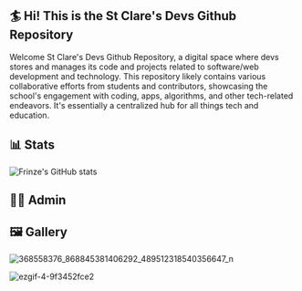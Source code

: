 ## 🏄 Hi! This is the St Clare's Devs Github Repository

Welcome St Clare's Devs Github Repository, a digital space where devs stores and manages its code and projects related to software/web development and technology. This repository likely contains various collaborative efforts from students and contributors, showcasing the school's engagement with coding, apps, algorithms, and other tech-related endeavors. It's essentially a centralized hub for all things tech and education.

## 📊 Stats

![Frinze's GitHub stats](https://github-readme-stats.vercel.app/api?username=StClareDevs2023&show_icons=true&theme=gruvbox)

## 👷‍♂️ Admin



## 🖼️ Gallery

![368558376_868845381406292_489512318540356647_n](https://github.com/StClareDevs2023/.github/assets/63950629/047485a9-a9cb-479d-8c72-8f2b37fe0ba2)

![ezgif-4-9f3452fce2](https://github.com/StClareDevs2023/.github/assets/63950629/6da8ddc5-42f5-44b7-9b2d-bfb370e708e5)

